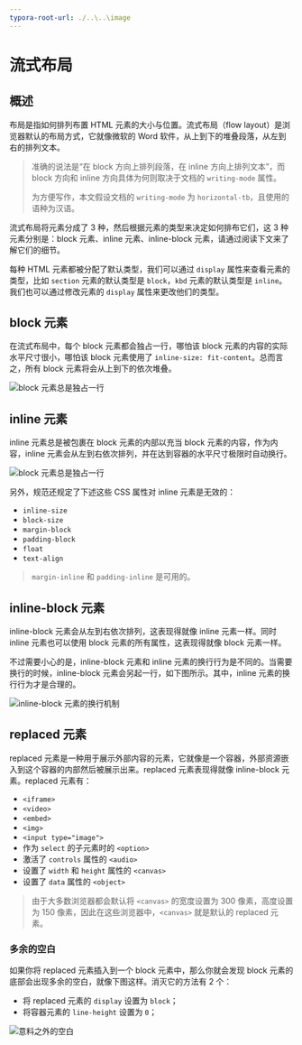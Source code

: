 ```yaml
---
typora-root-url: ./..\..\image
---
```


# 流式布局

## 概述

布局是指如何排列布置 HTML 元素的大小与位置。流式布局（flow layout）是浏览器默认的布局方式，它就像微软的 Word 软件，从上到下的堆叠段落，从左到右的排列文本。

> 准确的说法是“在 block 方向上排列段落，在 inline 方向上排列文本”，而 block 方向和 inline 方向具体为何则取决于文档的 `writing-mode` 属性。
>
> 为方便写作，本文假设文档的 `writing-mode` 为 `horizontal-tb`，且使用的语种为汉语。

流式布局将元素分成了 3 种，然后根据元素的类型来决定如何排布它们，这 3 种元素分别是：block 元素、inline 元素、inline-block 元素，请通过阅读下文来了解它们的细节。

每种 HTML 元素都被分配了默认类型，我们可以通过 `display` 属性来查看元素的类型，比如 `section` 元素的默认类型是 `block`，`kbd` 元素的默认类型是 `inline`。我们也可以通过修改元素的 `display` 属性来更改他们的类型。

## block 元素

在流式布局中，每个 block 元素都会独占一行，哪怕该 block 元素的内容的实际水平尺寸很小，哪怕该 block 元素使用了 `inline-size: fit-content`。总而言之，所有 block 元素将会从上到下的依次堆叠。

![block 元素总是独占一行](/css/flow-layout/block-element.png)

## inline 元素

inline 元素总是被包裹在 block 元素的内部以充当 block 元素的内容，作为内容，inline 元素会从左到右依次排列，并在达到容器的水平尺寸极限时自动换行。

![block 元素总是独占一行](/css/flow-layout/inline-element.png)

另外，规范还规定了下述这些 CSS 属性对 inline 元素是无效的：

- `inline-size`
- `block-size`
- `margin-block`
- `padding-block`
- `float`
- `text-align`

> `margin-inline` 和 `padding-inline` 是可用的。

## inline-block 元素

inline-block 元素会从左到右依次排列，这表现得就像 inline 元素一样。同时 inline 元素也可以使用 block 元素的所有属性，这表现得就像 block 元素一样。

不过需要小心的是，inline-block 元素和 inline 元素的换行行为是不同的。当需要换行的时候，inline-block 元素会另起一行，如下图所示。其中，inline 元素的换行行为才是合理的。

![inline-block 元素的换行机制](/css/flow-layout/inline-block-element.png)

## replaced 元素

replaced 元素是一种用于展示外部内容的元素，它就像是一个容器，外部资源嵌入到这个容器的内部然后被展示出来。replaced 元素表现得就像 inline-block 元素。replaced 元素有：

- `<iframe>`
- `<video>`
- `<embed>`
- `<img>`
- `<input type="image">`
- 作为 `select` 的子元素时的 `<option>`
- 激活了 `controls` 属性的 `<audio>`
- 设置了 `width` 和 `height` 属性的 `<canvas>`
- 设置了 `data` 属性的 `<object>`

> 由于大多数浏览器都会默认将 `<canvas>` 的宽度设置为 300 像素，高度设置为 150 像素，因此在这些浏览器中，`<canvas>` 就是默认的 replaced 元素。

### 多余的空白

如果你将 replaced 元素插入到一个 block 元素中，那么你就会发现 block 元素的底部会出现多余的空白，就像下图这样。消灭它的方法有 2 个：

- 将 replaced 元素的 `display` 设置为 `block`；
- 将容器元素的 `line-height` 设置为 `0`；

![意料之外的空白](/css/flow-layout/unexpected-space.png)

